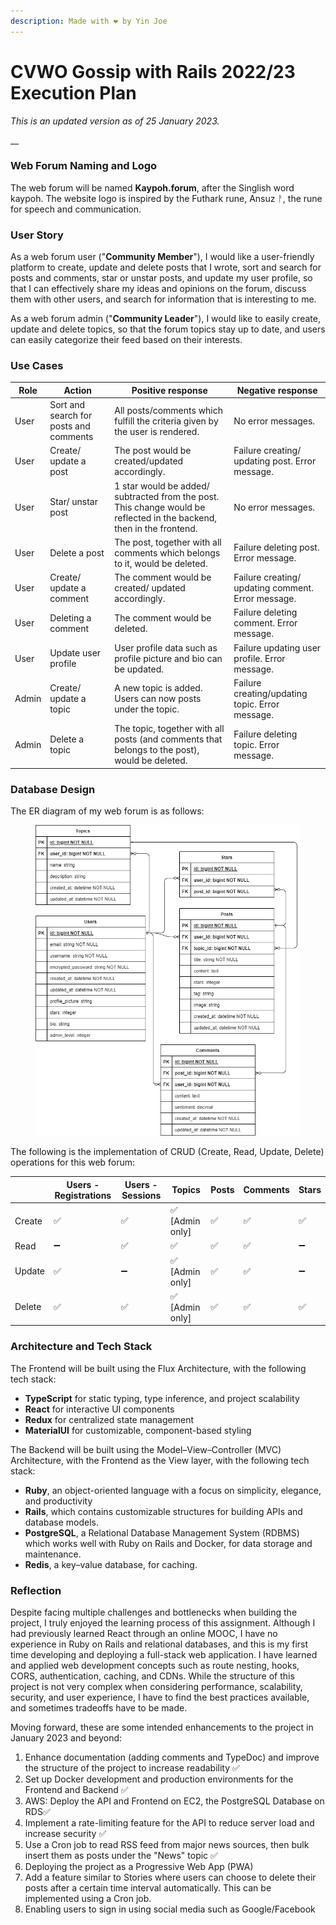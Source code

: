 ```yaml
---
description: Made with ❤️ by Yin Joe
---
```


# CVWO Gossip with Rails 2022/23 Execution Plan

_This is an updated version as of 25 January 2023._&#x20;

__

### Web Forum Naming and Logo

The web forum will be named **Kaypoh.forum**, after the Singlish word kaypoh. The website logo is inspired by the Futhark rune, Ansuz ᚨ, the rune for speech and communication.



### User Story

As a web forum user ("**Community Member**"), I would like a user-friendly platform to create, update and delete posts that I wrote, sort and search for posts and comments, star or unstar posts, and update my user profile, so that I can effectively share my ideas and opinions on the forum, discuss them with other users, and search for information that is interesting to me.

As a web forum admin ("**Community Leader**"), I would like to easily create, update and delete topics, so that the forum topics stay up to date, and users can easily categorize their feed based on their interests.



### **Use Cases**

| Role  | Action                                 | Positive response                                                                                                     | Negative response                                  |
| ----- | -------------------------------------- | --------------------------------------------------------------------------------------------------------------------- | -------------------------------------------------- |
| User  | Sort and search for posts and comments | All posts/comments which fulfill the criteria given by the user is rendered.                                          | No error messages.                                 |
| User  | Create/ update a post                  | The post would be created/updated accordingly.                                                                        | Failure creating/ updating post. Error message.    |
| User  | Star/ unstar post                      | 1 star would be added/ subtracted from the post. This change would be reflected in the backend, then in the frontend. | No error messages.                                 |
| User  | Delete a post                          | The post, together with all comments which belongs to it, would be deleted.                                           | Failure deleting post. Error message.              |
| User  | Create/ update a comment               | The comment would be created/ updated accordingly.                                                                    | Failure creating/ updating comment. Error message. |
| User  | Deleting a comment                     | The comment would be deleted.                                                                                         | Failure deleting comment. Error message.           |
| User  | Update user profile                    | User profile data such as profile picture and bio can be updated.                                                     | Failure updating user profile. Error message.      |
| Admin | Create/ update a topic                 | A new topic is added. Users can now posts under the topic.                                                            | Failure creating/updating topic. Error message.    |
| Admin | Delete a topic                         | The topic, together with all posts (and comments that belongs to the post), would be deleted.                         | Failure deleting topic. Error message.             |



### Database Design

&#x20;The ER diagram of my web forum is as follows:

<figure><img src="../.gitbook/assets/ok.png" alt=""><figcaption></figcaption></figure>

The following is the implementation of CRUD (Create, Read, Update, Delete) operations for this web forum:

|        | Users - Registrations | Users - Sessions | Topics          | Posts | Comments | Stars |
| ------ | --------------------- | ---------------- | --------------- | ----- | -------- | ----- |
| Create | ✅                     | ✅                | ✅ \[Admin only] | ✅     | ✅        | ✅     |
| Read   | ➖                     | ✅                | ✅               | ✅     | ✅        | ➖     |
| Update | ✅                     | ➖                | ✅ \[Admin only] | ✅     | ✅        | ➖     |
| Delete | ✅                     | ✅                | ✅ \[Admin only] | ✅     | ✅        | ✅     |



### Architecture and Tech Stack

The Frontend will be built using the Flux Architecture, with the following tech stack:&#x20;

* **TypeScript** for static typing, type inference, and project scalability
* **React** for interactive UI components
* **Redux** for centralized state management
* **MaterialUI** for customizable, component-based styling&#x20;



The Backend will be built using the Model–View–Controller (MVC) Architecture, with the Frontend as the View layer, with the following tech stack:

* **Ruby**, an object-oriented language with a focus on simplicity, elegance, and productivity
* **Rails**, which contains customizable structures for building APIs and database models.&#x20;
* **PostgreSQL**, a Relational Database Management System (RDBMS) which works well with Ruby on Rails and Docker, for data storage and maintenance.
* **Redis**, a key–value database, for caching.



### Reflection

Despite facing multiple challenges and bottlenecks when building the project, I truly enjoyed the learning process of this assignment. Although I had previously learned React through an online MOOC, I have no experience in Ruby on Rails and relational databases, and this is my first time developing and deploying a full-stack web application. I have learned and applied web development concepts such as route nesting, hooks, CORS, authentication, caching, and CDNs. While the structure of this project is not very complex when considering performance, scalability, security, and user experience, I have to find the best practices available, and sometimes tradeoffs have to be made.



Moving forward, these are some intended enhancements to the project in January 2023 and beyond:

1. Enhance documentation (adding comments and TypeDoc) and improve the structure of the project to increase readability ✅
2. Set up Docker development and production environments for the Frontend and Backend ✅
3. AWS: Deploy the API and Frontend on EC2, the PostgreSQL Database on RDS✅
4. Implement a rate-limiting feature for the API to reduce server load and increase security ✅
5. Use a Cron job to read RSS feed from major news sources, then bulk insert them as posts under the "News" topic ✅
6. Deploying the project as a Progressive Web App (PWA)&#x20;
7. Add a feature similar to Stories where users can choose to delete their posts after a certain time interval automatically. This can be implemented using a Cron job.
8. Enabling users to sign in using social media such as Google/Facebook
